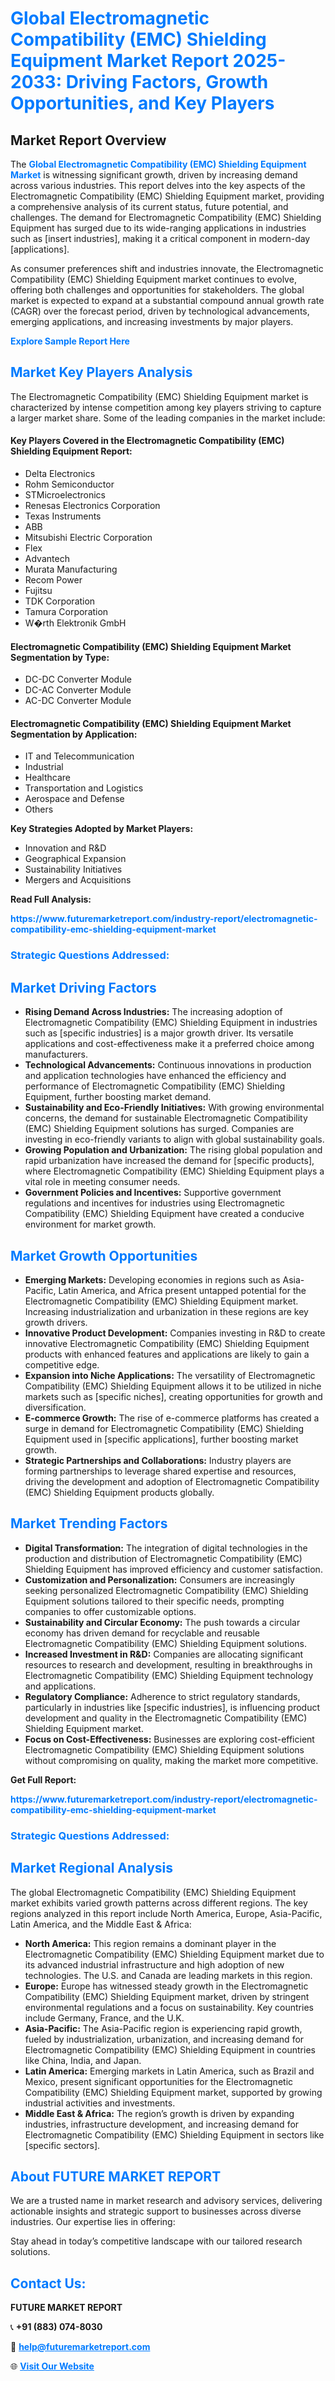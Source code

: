 <h1 style="color: #007BFF;">Global Electromagnetic Compatibility (EMC) Shielding Equipment Market Report 2025-2033: Driving Factors, Growth Opportunities, and Key Players</h1>

<section id="overview">
<h2>Market Report Overview</h2>
<p>The <a href="https://www.futuremarketreport.com/industry-report/electromagnetic-compatibility-emc-shielding-equipment-market" style="color: #007BFF; text-decoration: none;"><strong>Global Electromagnetic Compatibility (EMC) Shielding Equipment Market</strong></a> is witnessing significant growth, driven by increasing demand across various industries. This report delves into the key aspects of the Electromagnetic Compatibility (EMC) Shielding Equipment market, providing a comprehensive analysis of its current status, future potential, and challenges. The demand for Electromagnetic Compatibility (EMC) Shielding Equipment has surged due to its wide-ranging applications in industries such as [insert industries], making it a critical component in modern-day [applications].</p>
<p>As consumer preferences shift and industries innovate, the Electromagnetic Compatibility (EMC) Shielding Equipment market continues to evolve, offering both challenges and opportunities for stakeholders. The global market is expected to expand at a substantial compound annual growth rate (CAGR) over the forecast period, driven by technological advancements, emerging applications, and increasing investments by major players.</p>
</section>

<section id="overview">
<p><a href="https://www.futuremarketreport.com/request-sample/reportId=33424" style="color: #007BFF; text-decoration: none;"><strong>Explore Sample Report Here</strong></a></p>
</section>

<section id="key-players">
<h2 style="color: #007BFF;">Market Key Players Analysis</h2>
<p>The Electromagnetic Compatibility (EMC) Shielding Equipment market is characterized by intense competition among key players striving to capture a larger market share. Some of the leading companies in the market include:</p>
<h4>Key Players Covered in the Electromagnetic Compatibility (EMC) Shielding Equipment Report:</h4>
<ul><li>Delta Electronics</li><li>Rohm Semiconductor</li><li>STMicroelectronics</li><li>Renesas Electronics Corporation</li><li>Texas Instruments</li><li>ABB</li><li>Mitsubishi Electric Corporation</li><li>Flex</li><li>Advantech</li><li>Murata Manufacturing</li><li>Recom Power</li><li>Fujitsu</li><li>TDK Corporation</li><li>Tamura Corporation</li><li>W�rth Elektronik GmbH</li></ul>
<h4>Electromagnetic Compatibility (EMC) Shielding Equipment Market Segmentation by Type:</h4>
<ul><li>DC-DC Converter Module</li><li>DC-AC Converter Module</li><li>AC-DC Converter Module</li></ul>

<h4>Electromagnetic Compatibility (EMC) Shielding Equipment Market Segmentation by Application:</h4>
<ul><li>IT and Telecommunication</li><li>Industrial</li><li>Healthcare</li><li>Transportation and Logistics</li><li>Aerospace and Defense</li><li>Others</li></ul>
<p><strong>Key Strategies Adopted by Market Players:</strong></p>
<ul>
<li>Innovation and R&D</li>
<li>Geographical Expansion</li>
<li>Sustainability Initiatives</li>
<li>Mergers and Acquisitions</li>
</ul>
</section>

<section>
<p><strong>Read Full Analysis: </strong></p><a href="https://www.futuremarketreport.com/industry-report/electromagnetic-compatibility-emc-shielding-equipment-market" style="color: #007BFF; text-decoration: none;"><strong>https://www.futuremarketreport.com/industry-report/electromagnetic-compatibility-emc-shielding-equipment-market</strong></a>
<h3 style="color: #007BFF;">Strategic Questions Addressed:</h3>
</section>

<section id="driving-factors">
<h2 style="color: #007BFF;">Market Driving Factors</h2>
<ul>
<li><strong>Rising Demand Across Industries:</strong> The increasing adoption of Electromagnetic Compatibility (EMC) Shielding Equipment in industries such as [specific industries] is a major growth driver. Its versatile applications and cost-effectiveness make it a preferred choice among manufacturers.</li>
<li><strong>Technological Advancements:</strong> Continuous innovations in production and application technologies have enhanced the efficiency and performance of Electromagnetic Compatibility (EMC) Shielding Equipment, further boosting market demand.</li>
<li><strong>Sustainability and Eco-Friendly Initiatives:</strong> With growing environmental concerns, the demand for sustainable Electromagnetic Compatibility (EMC) Shielding Equipment solutions has surged. Companies are investing in eco-friendly variants to align with global sustainability goals.</li>
<li><strong>Growing Population and Urbanization:</strong> The rising global population and rapid urbanization have increased the demand for [specific products], where Electromagnetic Compatibility (EMC) Shielding Equipment plays a vital role in meeting consumer needs.</li>
<li><strong>Government Policies and Incentives:</strong> Supportive government regulations and incentives for industries using Electromagnetic Compatibility (EMC) Shielding Equipment have created a conducive environment for market growth.</li>
</ul>
</section>

<section id="growth-opportunities">
<h2 style="color: #007BFF;">Market Growth Opportunities</h2>
<ul>
<li><strong>Emerging Markets:</strong> Developing economies in regions such as Asia-Pacific, Latin America, and Africa present untapped potential for the Electromagnetic Compatibility (EMC) Shielding Equipment market. Increasing industrialization and urbanization in these regions are key growth drivers.</li>
<li><strong>Innovative Product Development:</strong> Companies investing in R&D to create innovative Electromagnetic Compatibility (EMC) Shielding Equipment products with enhanced features and applications are likely to gain a competitive edge.</li>
<li><strong>Expansion into Niche Applications:</strong> The versatility of Electromagnetic Compatibility (EMC) Shielding Equipment allows it to be utilized in niche markets such as [specific niches], creating opportunities for growth and diversification.</li>
<li><strong>E-commerce Growth:</strong> The rise of e-commerce platforms has created a surge in demand for Electromagnetic Compatibility (EMC) Shielding Equipment used in [specific applications], further boosting market growth.</li>
<li><strong>Strategic Partnerships and Collaborations:</strong> Industry players are forming partnerships to leverage shared expertise and resources, driving the development and adoption of Electromagnetic Compatibility (EMC) Shielding Equipment products globally.</li>
</ul>
</section>

<section id="trending-factors">
<h2 style="color: #007BFF;">Market Trending Factors</h2>
<ul>
<li><strong>Digital Transformation:</strong> The integration of digital technologies in the production and distribution of Electromagnetic Compatibility (EMC) Shielding Equipment has improved efficiency and customer satisfaction.</li>
<li><strong>Customization and Personalization:</strong> Consumers are increasingly seeking personalized Electromagnetic Compatibility (EMC) Shielding Equipment solutions tailored to their specific needs, prompting companies to offer customizable options.</li>
<li><strong>Sustainability and Circular Economy:</strong> The push towards a circular economy has driven demand for recyclable and reusable Electromagnetic Compatibility (EMC) Shielding Equipment solutions.</li>
<li><strong>Increased Investment in R&D:</strong> Companies are allocating significant resources to research and development, resulting in breakthroughs in Electromagnetic Compatibility (EMC) Shielding Equipment technology and applications.</li>
<li><strong>Regulatory Compliance:</strong> Adherence to strict regulatory standards, particularly in industries like [specific industries], is influencing product development and quality in the Electromagnetic Compatibility (EMC) Shielding Equipment market.</li>
<li><strong>Focus on Cost-Effectiveness:</strong> Businesses are exploring cost-efficient Electromagnetic Compatibility (EMC) Shielding Equipment solutions without compromising on quality, making the market more competitive.</li>
</ul>
</section>

<section>
<p><strong>Get Full Report: </strong></p><a href="https://www.futuremarketreport.com/industry-report/electromagnetic-compatibility-emc-shielding-equipment-market" style="color: #007BFF; text-decoration: none;"><strong>https://www.futuremarketreport.com/industry-report/electromagnetic-compatibility-emc-shielding-equipment-market</strong></a>
<h3 style="color: #007BFF;">Strategic Questions Addressed:</h3>
</section>


<section id="regional-analysis">
<h2 style="color: #007BFF;">Market Regional Analysis</h2>
<p>The global Electromagnetic Compatibility (EMC) Shielding Equipment market exhibits varied growth patterns across different regions. The key regions analyzed in this report include North America, Europe, Asia-Pacific, Latin America, and the Middle East & Africa:</p>
<ul>
<li><strong>North America:</strong> This region remains a dominant player in the Electromagnetic Compatibility (EMC) Shielding Equipment market due to its advanced industrial infrastructure and high adoption of new technologies. The U.S. and Canada are leading markets in this region.</li>
<li><strong>Europe:</strong> Europe has witnessed steady growth in the Electromagnetic Compatibility (EMC) Shielding Equipment market, driven by stringent environmental regulations and a focus on sustainability. Key countries include Germany, France, and the U.K.</li>
<li><strong>Asia-Pacific:</strong> The Asia-Pacific region is experiencing rapid growth, fueled by industrialization, urbanization, and increasing demand for Electromagnetic Compatibility (EMC) Shielding Equipment in countries like China, India, and Japan.</li>
<li><strong>Latin America:</strong> Emerging markets in Latin America, such as Brazil and Mexico, present significant opportunities for the Electromagnetic Compatibility (EMC) Shielding Equipment market, supported by growing industrial activities and investments.</li>
<li><strong>Middle East & Africa:</strong> The region’s growth is driven by expanding industries, infrastructure development, and increasing demand for Electromagnetic Compatibility (EMC) Shielding Equipment in sectors like [specific sectors].</li>
</ul>
</section>

<footer>
<h2 style="color: #007BFF;">About FUTURE MARKET REPORT</h2>
<p>We are a trusted name in market research and advisory services, delivering actionable insights and strategic support to businesses across diverse industries. Our expertise lies in offering:</p>

<p>Stay ahead in today’s competitive landscape with our tailored research solutions.</p>

<h2 style="color: #007BFF;">Contact Us:</h2>
<p><strong>FUTURE MARKET REPORT</strong></p>
<p>📞 <strong>+91 (883) 074-8030</strong></p>
<p>📧 <strong><a href="mailto:help@futuremarketreport.com" style="color: #007BFF;">help@futuremarketreport.com</a></strong></p>
<p>🌐 <strong><a href="https://www.futuremarketreport.com/" style="color: #007BFF;">Visit Our Website</a></strong></p>
</footer>
